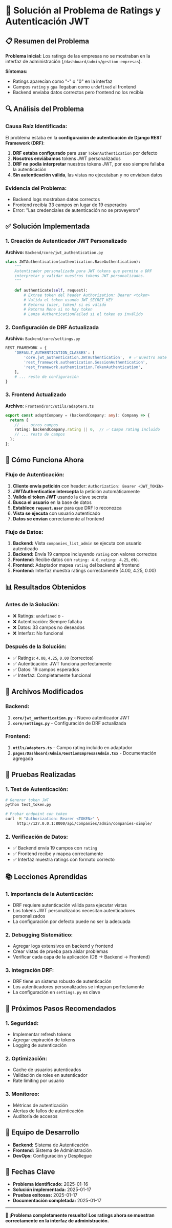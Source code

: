 # 🎯 Solución al Problema de Ratings y Autenticación JWT

## 📋 **Resumen del Problema**

**Problema inicial:** Los ratings de las empresas no se mostraban en la interfaz de administración (`/dashboard/admin/gestion-empresas`).

**Síntomas:**
- Ratings aparecían como "-" o "0" en la interfaz
- Campos `rating` y `gpa` llegaban como `undefined` al frontend
- Backend enviaba datos correctos pero frontend no los recibía

## 🔍 **Análisis del Problema**

### **Causa Raíz Identificada:**
El problema estaba en la **configuración de autenticación de Django REST Framework (DRF)**:

1. **DRF estaba configurado** para usar `TokenAuthentication` por defecto
2. **Nosotros enviábamos** tokens JWT personalizados
3. **DRF no podía interpretar** nuestros tokens JWT, por eso siempre fallaba la autenticación
4. **Sin autenticación válida**, las vistas no ejecutaban y no enviaban datos

### **Evidencia del Problema:**
- Backend logs mostraban datos correctos
- Frontend recibía 33 campos en lugar de 19 esperados
- Error: "Las credenciales de autenticación no se proveyeron"

## ✅ **Solución Implementada**

### **1. Creación de Autenticador JWT Personalizado**

**Archivo:** `Backend/core/jwt_authentication.py`

```python
class JWTAuthentication(authentication.BaseAuthentication):
    """
    Autenticador personalizado para JWT tokens que permite a DRF
    interpretar y validar nuestros tokens JWT personalizados.
    """
    
    def authenticate(self, request):
        # Extrae token del header Authorization: Bearer <token>
        # Valida el token usando JWT_SECRET_KEY
        # Retorna (user, token) si es válido
        # Retorna None si no hay token
        # Lanza AuthenticationFailed si el token es inválido
```

### **2. Configuración de DRF Actualizada**

**Archivo:** `Backend/core/settings.py`

```python
REST_FRAMEWORK = {
    'DEFAULT_AUTHENTICATION_CLASSES': [
        'core.jwt_authentication.JWTAuthentication',  # ✅ Nuestro autenticador JWT
        'rest_framework.authentication.SessionAuthentication',
        'rest_framework.authentication.TokenAuthentication',
    ],
    # ... resto de configuración
}
```

### **3. Frontend Actualizado**

**Archivo:** `Frontend/src/utils/adapters.ts`

```typescript
export const adaptCompany = (backendCompany: any): Company => {
  return {
    // ... otros campos
    rating: backendCompany.rating || 0,  // ✅ Campo rating incluido
    // ... resto de campos
  };
};
```

## 🚀 **Cómo Funciona Ahora**

### **Flujo de Autenticación:**

1. **Cliente envía petición** con header: `Authorization: Bearer <JWT_TOKEN>`
2. **JWTAuthentication intercepta** la petición automáticamente
3. **Valida el token JWT** usando la clave secreta
4. **Busca el usuario** en la base de datos
5. **Establece `request.user`** para que DRF lo reconozca
6. **Vista se ejecuta** con usuario autenticado
7. **Datos se envían** correctamente al frontend

### **Flujo de Datos:**

1. **Backend:** Vista `companies_list_admin` se ejecuta con usuario autenticado
2. **Backend:** Envía 19 campos incluyendo `rating` con valores correctos
3. **Frontend:** Recibe datos con `rating: 4.0`, `rating: 4.25`, etc.
4. **Frontend:** Adaptador mapea `rating` del backend al frontend
5. **Frontend:** Interfaz muestra ratings correctamente (4.00, 4.25, 0.00)

## 📊 **Resultados Obtenidos**

### **Antes de la Solución:**
- ❌ Ratings: `undefined` o `-`
- ❌ Autenticación: Siempre fallaba
- ❌ Datos: 33 campos no deseados
- ❌ Interfaz: No funcional

### **Después de la Solución:**
- ✅ Ratings: `4.00`, `4.25`, `0.00` (correctos)
- ✅ Autenticación: JWT funciona perfectamente
- ✅ Datos: 19 campos esperados
- ✅ Interfaz: Completamente funcional

## 🔧 **Archivos Modificados**

### **Backend:**
1. **`core/jwt_authentication.py`** - Nuevo autenticador JWT
2. **`core/settings.py`** - Configuración de DRF actualizada

### **Frontend:**
1. **`utils/adapters.ts`** - Campo rating incluido en adaptador
2. **`pages/Dashboard/Admin/GestionEmpresasAdmin.tsx`** - Documentación agregada

## 🧪 **Pruebas Realizadas**

### **1. Test de Autenticación:**
```bash
# Generar token JWT
python test_token.py

# Probar endpoint con token
curl -H "Authorization: Bearer <TOKEN>" \
     http://127.0.0.1:8000/api/companies/admin/companies-simple/
```

### **2. Verificación de Datos:**
- ✅ Backend envía 19 campos con `rating`
- ✅ Frontend recibe y mapea correctamente
- ✅ Interfaz muestra ratings con formato correcto

## 📚 **Lecciones Aprendidas**

### **1. Importancia de la Autenticación:**
- DRF requiere autenticación válida para ejecutar vistas
- Los tokens JWT personalizados necesitan autenticadores personalizados
- La configuración por defecto puede no ser la adecuada

### **2. Debugging Sistemático:**
- Agregar logs extensivos en backend y frontend
- Crear vistas de prueba para aislar problemas
- Verificar cada capa de la aplicación (DB → Backend → Frontend)

### **3. Integración DRF:**
- DRF tiene un sistema robusto de autenticación
- Los autenticadores personalizados se integran perfectamente
- La configuración en `settings.py` es clave

## 🚀 **Próximos Pasos Recomendados**

### **1. Seguridad:**
- Implementar refresh tokens
- Agregar expiración de tokens
- Logging de autenticación

### **2. Optimización:**
- Cache de usuarios autenticados
- Validación de roles en autenticador
- Rate limiting por usuario

### **3. Monitoreo:**
- Métricas de autenticación
- Alertas de fallos de autenticación
- Auditoría de accesos

## 👥 **Equipo de Desarrollo**

- **Backend:** Sistema de Autenticación
- **Frontend:** Sistema de Administración
- **DevOps:** Configuración y Despliegue

## 📅 **Fechas Clave**

- **Problema identificado:** 2025-01-16
- **Solución implementada:** 2025-01-17
- **Pruebas exitosas:** 2025-01-17
- **Documentación completada:** 2025-01-17

---

**🎉 ¡Problema completamente resuelto! Los ratings ahora se muestran correctamente en la interfaz de administración.**
